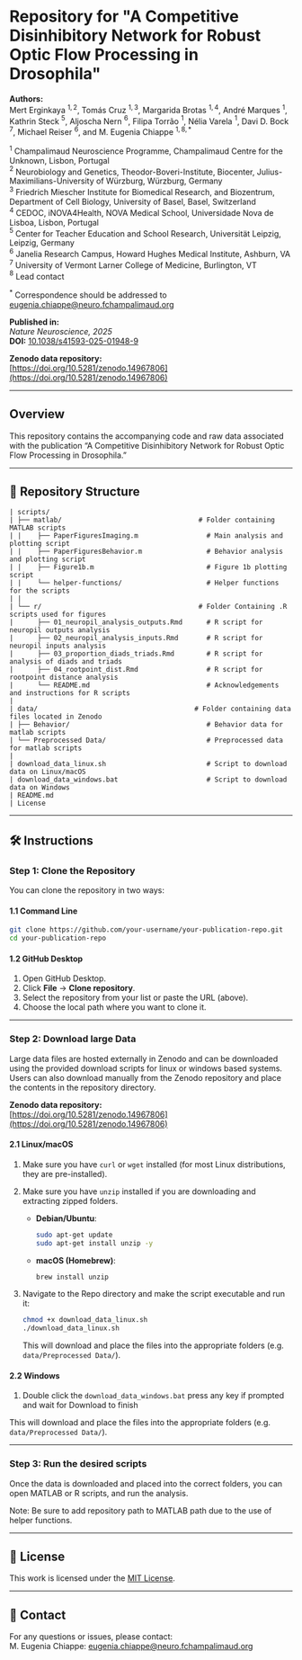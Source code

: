 # Repository for "A Competitive Disinhibitory Network for Robust Optic Flow Processing in Drosophila"

**Authors:**  
Mert Erginkaya $^{1,2}$, Tomás Cruz $^{1,3}$, Margarida Brotas $^{1,4}$, André Marques $^{1}$, Kathrin Steck $^{5}$, Aljoscha Nern $^{6}$, Filipa Torrão $^{1}$, Nélia Varela $^{1}$, Davi D. Bock $^{7}$, Michael Reiser $^{6}$, and M. Eugenia Chiappe $^{1,8,*}$

$^{1}$ Champalimaud Neuroscience Programme, Champalimaud Centre for the Unknown, Lisbon, Portugal  
$^{2}$ Neurobiology and Genetics, Theodor-Boveri-Institute, Biocenter, Julius-Maximilians-University of Würzburg, Würzburg, Germany  
$^{3}$ Friedrich Miescher Institute for Biomedical Research, and Biozentrum, Department of Cell Biology, University of Basel, Basel, Switzerland  
$^{4}$ CEDOC, iNOVA4Health, NOVA Medical School, Universidade Nova de Lisboa, Lisbon, Portugal  
$^{5}$ Center for Teacher Education and School Research, Universität Leipzig, Leipzig, Germany  
$^{6}$ Janelia Research Campus, Howard Hughes Medical Institute, Ashburn, VA  
$^{7}$ University of Vermont Larner College of Medicine, Burlington, VT  
$^{8}$ Lead contact

$^{*}$ Correspondence should be addressed to [eugenia.chiappe@neuro.fchampalimaud.org](mailto:eugenia.chiappe@neuro.fchampalimaud.org)

**Published in:**  
*Nature Neuroscience, 2025*\
**DOI:** [10.1038/s41593-025-01948-9](https://doi.org/10.1038/s41593-025-01948-9)

**Zenodo data repository:**\
[https://doi.org/10.5281/zenodo.14967806](https://doi.org/10.5281/zenodo.14967806)

---

## Overview
This repository contains the accompanying code and raw data associated with the publication “A Competitive Disinhibitory Network for Robust Optic Flow Processing in Drosophila.” 

---

## 📁 Repository Structure

```
| scripts/
| ├── matlab/                                  # Folder containing MATLAB scripts
| |    ├── PaperFiguresImaging.m                 # Main analysis and plotting script
| |    ├── PaperFiguresBehavior.m                # Behavior analysis and plotting script
| |    ├── Figure1b.m                            # Figure 1b plotting script
| |    └── helper-functions/                     # Helper functions for the scripts
| |
| └── r/                                       # Folder Containing .R scripts used for figures 
|      ├── 01_neuropil_analysis_outputs.Rmd      # R script for neuropil outputs analysis
|      ├── 02_neuropil_analysis_inputs.Rmd       # R script for neuropil inputs analysis 
|      ├── 03_proportion_diads_triads.Rmd        # R script for analysis of diads and triads
|      ├── 04_rootpoint_dist.Rmd                 # R script for rootpoint distance analysis
|      └── README.md                             # Acknowledgements and instructions for R scripts
|
| data/                                       # Folder containing data files located in Zenodo
| ├── Behavior/                                  # Behavior data for matlab scripts
| └── Preprocessed Data/                         # Preprocessed data for matlab scripts
|
| download_data_linux.sh                         # Script to download data on Linux/macOS
| download_data_windows.bat                      # Script to download data on Windows
| README.md
| License
```

---

## 🛠️ Instructions

### Step 1: Clone the Repository

You can clone the repository in two ways:

#### 1.1 Command Line

```bash
git clone https://github.com/your-username/your-publication-repo.git
cd your-publication-repo
```

#### 1.2 GitHub Desktop

1. Open GitHub Desktop.  
2. Click **File** → **Clone repository**.  
3. Select the repository from your list or paste the URL (above).  
4. Choose the local path where you want to clone it.

---

### Step 2: Download large Data

Large data files are hosted externally in Zenodo and can be downloaded using the provided download scripts for linux or windows based systems. Users can also download manually from the Zenodo repository and place the contents in the repository directory.

**Zenodo data repository:**\
[https://doi.org/10.5281/zenodo.14967806](https://doi.org/10.5281/zenodo.14967806) 

#### 2.1 Linux/macOS

1. Make sure you have `curl` or `wget` installed (for most Linux distributions, they are pre-installed).
2. Make sure you have `unzip` installed if you are downloading and extracting zipped folders.

   - **Debian/Ubuntu**:
     ```bash
     sudo apt-get update
     sudo apt-get install unzip -y
     ```
   - **macOS (Homebrew)**:
     ```bash
     brew install unzip
     ```

3. Navigate to the Repo directory and make the script executable and run it:
   ```bash
   chmod +x download_data_linux.sh
   ./download_data_linux.sh
   ```
   This will download and place the files into the appropriate folders (e.g. `data/Preprocessed Data/`).

#### 2.2 Windows

1. Double click the `download_data_windows.bat` press any key if prompted and wait for Download to finish

This will download and place the files into the appropriate folders (e.g. `data/Preprocessed Data/`).



---

### Step 3: Run the desired scripts

Once the data is downloaded and placed into the correct folders, you can open MATLAB or R scripts, and run the analysis. 

Note:
Be sure to add repository path to MATLAB path due to the use of helper functions.

---

## 🐝 License

This work is licensed under the [MIT License](License).

---

## 📧 Contact

For any questions or issues, please contact:  
M. Eugenia Chiappe: [eugenia.chiappe@neuro.fchampalimaud.org](mailto:eugenia.chiappe@neuro.fchampalimaud.org)

